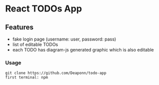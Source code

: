 # React TODOs App

## Features

- fake login page (username: user, password: pass)
- list of editable TODOs
- each TODO has diagram-js generated graphic which is also editable

### Usage

```
git clone https://github.com/Deaponn/todo-app
first terminal: npm 
```